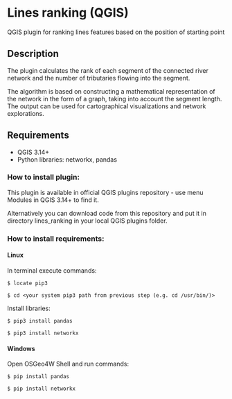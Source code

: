 # Lines ranking (QGIS)

QGIS plugin for ranking lines features based on the position of starting point

## Description

The plugin calculates the rank of each segment of the connected river network and the number of tributaries flowing into the segment.

The algorithm is based on constructing a mathematical representation of the network in the form of a graph, taking into account the segment length. The output can be used for cartographical visualizations and network explorations.

## Requirements

* QGIS 3.14+
* Python libraries: networkx, pandas

### How to install plugin:

This plugin is available in official QGIS plugins repository - use menu Modules in QGIS 3.14+ to find it.

Alternatively you can download code from this repository and put it in directory lines_ranking in your local QGIS plugins folder.

### How to install requirements:

#### Linux

In terminal execute commands:

`$ locate pip3`

`$ cd <your system pip3 path from previous step (e.g. cd /usr/bin/)>`

Install libraries:

`$ pip3 install pandas`

`$ pip3 install networkx`

#### Windows

Open OSGeo4W Shell and run commands:

`$ pip install pandas`

`$ pip install networkx`
